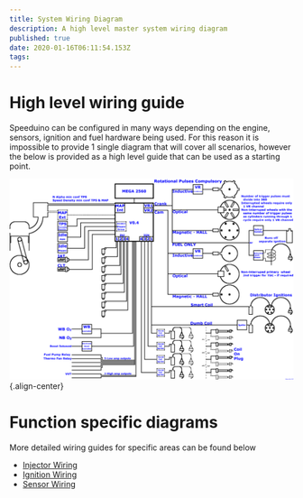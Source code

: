 ```yaml
---
title: System Wiring Diagram
description: A high level master system wiring diagram
published: true
date: 2020-01-16T06:11:54.153Z
tags: 
---
```


# High level wiring guide
Speeduino can be configured in many ways depending on the engine, sensors, ignition and fuel hardware being used. For this reason it is impossible to provide 1 single diagram that will cover all scenarios, however the below is provided as a high level guide that can be used as a starting point. 

![wiring_overview.png](/img/wiring/wiring_overview.png){.align-center}

# Function specific diagrams
More detailed wiring guides for specific areas can be found below

- [Injector Wiring](/wiring/Injector_wiring)
- [Ignition Wiring](/wiring/Ignition_wiring)
- [Sensor Wiring](/wiring/Sensor_wiring)